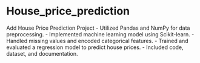 # House_price_prediction
Add House Price Prediction Project  - Utilized Pandas and NumPy for data preprocessing. - Implemented machine learning model using Scikit-learn. - Handled missing values and encoded categorical features. - Trained and evaluated a regression model to predict house prices. - Included code, dataset, and documentation.
